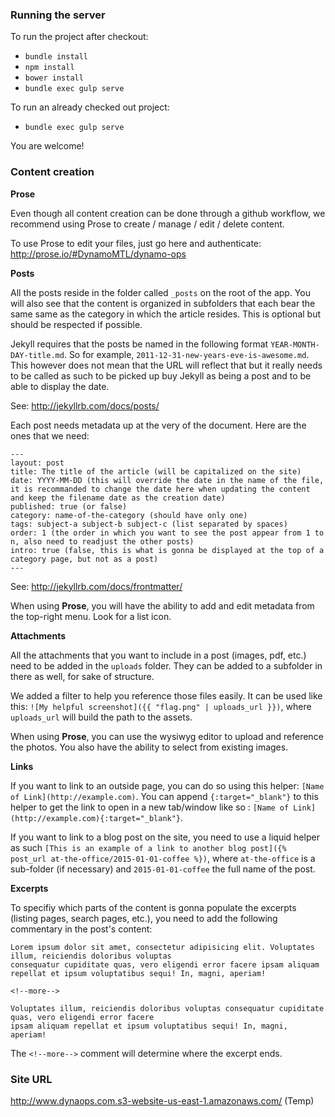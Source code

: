 ### Running the server

To run the project after checkout:
- `bundle install`
- `npm install`
- `bower install`
- `bundle exec gulp serve`

To run an already checked out project:
- `bundle exec gulp serve`

You are welcome!


### Content creation


**Prose**

Even though all content creation can be done through a github workflow, we recommend using Prose to create / manage / edit / delete content.

To use Prose to edit your files, just go here and authenticate: http://prose.io/#DynamoMTL/dynamo-ops


**Posts**

All the posts reside in the folder called `_posts` on the root of the app. You will also see that the content is organized in subfolders that each bear the same same as the category in which the article resides. This is optional but should be respected if possible.

Jekyll requires that the posts be named in the following format `YEAR-MONTH-DAY-title.md`. So for example, `2011-12-31-new-years-eve-is-awesome.md`. This however does not mean that the URL will reflect that but it really needs to be called as such to be picked up buy Jekyll as being a post and to be able to display the date.

See: http://jekyllrb.com/docs/posts/

Each post needs metadata up at the very of the document. Here are the ones that we need:

```
---
layout: post
title: The title of the article (will be capitalized on the site)
date: YYYY-MM-DD (this will override the date in the name of the file, it is recommanded to change the date here when updating the content and keep the filename date as the creation date)
published: true (or false)
category: name-of-the-category (should have only one)
tags: subject-a subject-b subject-c (list separated by spaces)
order: 1 (the order in which you want to see the post appear from 1 to n, also need to readjust the other posts)
intro: true (false, this is what is gonna be displayed at the top of a category page, but not as a post)
---
```

See: http://jekyllrb.com/docs/frontmatter/

When using **Prose**, you will have the ability to add and edit metadata from the top-right menu. Look for a list icon.


**Attachments**

All the attachments that you want to include in a post (images, pdf, etc.) need to be added in the `uploads` folder. They can be added to a subfolder in there as well, for sake of structure.

We added a filter to help you reference those files easily. It can be used like this: `![My helpful screenshot]({{ "flag.png" | uploads_url }})`, where `uploads_url` will build the path to the assets.

When using **Prose**, you can use the wysiwyg editor to upload and reference the photos. You also have the ability to select from existing images.


**Links**

If you want to link to an outside page, you can do so using this helper: `[Name of Link](http://example.com)`. You can append `{:target="_blank"}` to this helper to get the link to open in a new tab/window like so : `[Name of Link](http://example.com){:target="_blank"}`.

If you want to link to a blog post on the site, you need to use a liquid helper as such `[This is an example of a link to another blog post]({% post_url at-the-office/2015-01-01-coffee %})`, where `at-the-office` is a sub-folder (if necessary) and `2015-01-01-coffee` the full name of the post.


**Excerpts**

To specifiy which parts of the content is gonna populate the excerpts (listing pages, search pages, etc.), you need to add the following commentary in the post's content:

```
Lorem ipsum dolor sit amet, consectetur adipisicing elit. Voluptates illum, reiciendis doloribus voluptas
consequatur cupiditate quas, vero eligendi error facere ipsam aliquam repellat et ipsum voluptatibus sequi! In, magni, aperiam!

<!--more-->

Voluptates illum, reiciendis doloribus voluptas consequatur cupiditate quas, vero eligendi error facere
ipsam aliquam repellat et ipsum voluptatibus sequi! In, magni, aperiam!
```

The `<!--more-->` comment will determine where the excerpt ends.


### Site URL
http://www.dynaops.com.s3-website-us-east-1.amazonaws.com/ (Temp)
